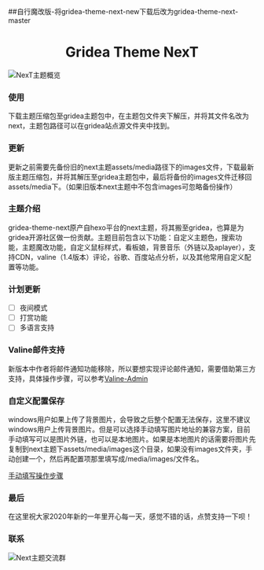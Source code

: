 ##自行魔改版-将gridea-theme-next-new下载后改为gridea-theme-next-master

<h1 align="center">
  Gridea Theme NexT
</h1>

![NexT主题概览](assets/images/overview.jpg)

### 使用
下载主题压缩包至gridea主题包中，在主题包文件夹下解压，并将其文件名改为next，主题包路径可以在gridea站点源文件夹中找到。

### 更新
更新之前需要先备份旧的next主题assets/media路径下的images文件，下载最新版主题压缩包，并将其解压至gridea主题包中，最后将备份的images文件迁移回assets/media下。（如果旧版本next主题中不包含images可忽略备份操作）

### 主题介绍
gridea-theme-next原产自hexo平台的next主题，将其搬至gridea，也算是为gridea开源社区做一份贡献。主题目前包含以下功能：自定义主题色，搜索功能，主题魔改功能，自定义鼠标样式，看板娘，背景音乐（外链以及aplayer），支持CDN，valine（1.4版本）评论，谷歌、百度站点分析，以及其他常用自定义配置等功能。

### 计划更新
- [ ] 夜间模式
- [ ] 打赏功能
- [ ] 多语言支持

### Valine邮件支持
新版本中作者将邮件通知功能移除，所以要想实现评论邮件通知，需要借助第三方支持，具体操作步骤，可以参考[Valine-Admin](https://github.com/zhaojun1998/Valine-Admin)

### 自定义配置保存
windows用户如果上传了背景图片，会导致之后整个配置无法保存，这里不建议windows用户上传背景图片。但是可以选择手动填写图片地址的兼容方案，目前手动填写可以是图片外链，也可以是本地图片。如果是本地图片的话需要将图片先复制到next主题下assets/media/images这个目录，如果没有images文件夹，手动创建一个，然后再配置项那里填写成/media/images/文件名。

[手动填写操作步骤](https://cdn.jsdelivr.net/gh/o1f/i@master/2020/04/11/2U2OBqTR.gif)

### 最后
在这里祝大家2020年新的一年里开心每一天，感觉不错的话，点赞支持一下呗！

### 联系
![Next主题交流群](https://cdn.jsdelivr.net/gh/hsxyhao/images.github.io@master/1JA_OJlig/group_chat.jpeg)
